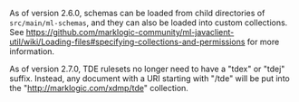 As of version 2.6.0, schemas can be loaded from child directories of `src/main/ml-schemas`, and they can also be loaded into custom collections. See https://github.com/marklogic-community/ml-javaclient-util/wiki/Loading-files#specifying-collections-and-permissions for more information. 

As of version 2.7.0, TDE rulesets no longer need to have a "tdex" or "tdej" suffix. Instead, any document with a URI starting with "/tde" will be put into the "http://marklogic.com/xdmp/tde" collection. 